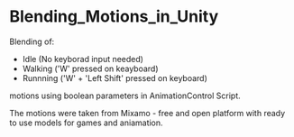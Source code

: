 # Blending_Motions_in_Unity

Blending of:
- Idle (No keyborad input needed)
- Walking ('W' pressed on keayboard)
- Runnning ('W' + 'Left Shift' pressed on keyboard)

motions using boolean parameters in AnimationControl Script.

The motions were taken from Mixamo - free and open platform with ready to use models for games and aniamation.
